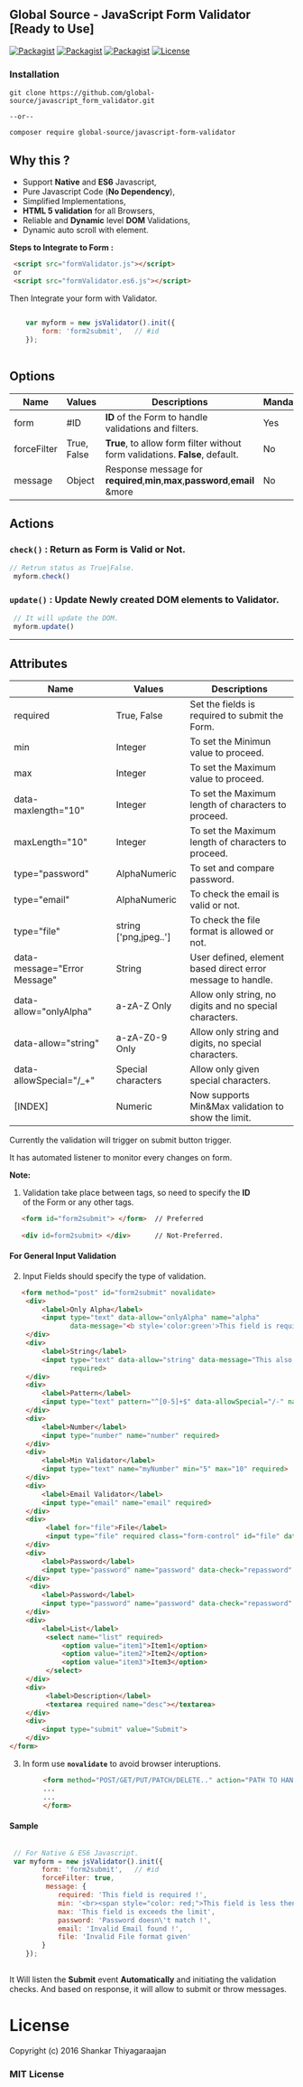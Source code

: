 ## Global Source - JavaScript Form Validator [Ready to Use] 


[![Packagist](https://img.shields.io/badge/JavaScript-Core-blue.svg)](https://github.com/global-source/javascript_form_validator) [![Packagist](https://img.shields.io/badge/JavaScript-ES6-green.svg)](https://github.com/global-source/javascript_form_validator) [![Packagist](https://img.shields.io/badge/Build-Alpha-lightgrey.svg)](https://github.com/global-source/javascript_form_validator) [![License](https://img.shields.io/badge/Version-v.0.9-blue.svg)](https://github.com/shankarThiyagaraajan/PHP_Migration/blob/master/LICENSE)


### Installation 

    git clone https://github.com/global-source/javascript_form_validator.git
    
    --or--
    
    composer require global-source/javascript-form-validator
    
## Why this ?

  * Support **Native** and **ES6** Javascript,
  * Pure Javascript Code (**No Dependency**),
  * Simplified Implementations,
  * **HTML 5 validation** for all Browsers,
  * Reliable and **Dynamic** level **DOM** Validations,
  * Dynamic auto scroll with element.


**Steps to Integrate to Form :**

```html        
 <script src="formValidator.js"></script>
 or
 <script src="formValidator.es6.js"></script>
```

Then Integrate your form with Validator.

```javascript
    
    var myform = new jsValidator().init({
        form: 'form2submit',   // #id
    });
    
```
             

## Options

| Name        | Values          | Descriptions                                                                  | Mandatory |
| ----------- | --------------- | ----------------------------------------------------------------------------- | --------- |
| form        | #ID             | **ID** of the Form to  handle validations and filters.                        |    Yes    |
| forceFilter | True, False     | **True**, to allow form filter without form validations. **False**, default.  |    No     |
| message     | Object          | Response message for **required**,**min**,**max**,**password**,**email** &more|    No     |

## Actions

### `check()` : Return as Form is Valid or Not.

```javascript
// Retrun status as True|False.
 myform.check() 
```

### `update()` : Update Newly created DOM elements to Validator.

```javascript
 // It will update the DOM.
 myform.update() 
```
---

## Attributes

| Name              | Values          | Descriptions                                                                 |
| ----------------- | --------------- | ---------------------------------------------------------------------------- |
| required          |  True, False    | Set the fields is required to submit the Form.                               |
| min               |  Integer        | To set the Minimun value to proceed.                          |
| max               |  Integer        | To set the Maximum value to proceed.                          |
| data-maxlength="10" |  Integer        | To set the Maximum length of characters to proceed.                          |
| maxLength="10"     |  Integer        | To set the Maximum length of characters to proceed.                          |
| type="password"    |  AlphaNumeric   | To set and compare password.                                                 |
| type="email"       |  AlphaNumeric   | To check the email is valid or not.                                          |
| type="file"       |  string ['png,jpeg..']   | To check the file format is allowed or not.                                          |
| data-message="Error Message"| String | User defined, element based direct error message to handle.                 |
| data-allow="onlyAlpha"| a-zA-Z Only | Allow only string, no digits and no special characters.                      |
| data-allow="string"| a-zA-Z0-9 Only | Allow only string and digits, no special characters.                         |
| data-allowSpecial="/_+"| Special characters | Allow only given special characters.                                 |
| [INDEX]           |  Numeric        | Now supports Min&Max validation to show the limit.                           |
          
Currently the validation will trigger on submit button trigger.

It has automated listener to monitor every changes on form.

**Note:**

1. Validation take place between tags, so need to specify the **ID**  
   of the Form or any other tags.
   
```html
   <form id="form2submit"> </form>  // Preferred
           
   <div id=form2submit> </div>      // Not-Preferred.
```
           
 
#### For General Input Validation
           
2. Input Fields should specify the type of validation.
    
```html
   <form method="post" id="form2submit" novalidate>
    <div>
        <label>Only Alpha</label>
        <input type="text" data-allow="onlyAlpha" name="alpha"
               data-message="<b style='color:green'>This field is required.</b>" required>
    </div>
    <div>
        <label>String</label>
        <input type="text" data-allow="string" data-message="This also required." data-allowSpecial="+-" name="string"
               required>
    </div>
    <div>
        <label>Pattern</label>
        <input type="text" pattern="^[0-5]+$" data-allowSpecial="/-" name="pattern">
    </div>
    <div>
        <label>Number</label>
        <input type="number" name="number" required>
    </div>
    <div>
        <label>Min Validator</label>
        <input type="text" name="myNumber" min="5" max="10" required>
    </div>
    <div>
        <label>Email Validator</label>
        <input type="email" name="email" required>
    </div>
    <div>
         <label for="file">File</label>
         <input type="file" required class="form-control" id="file" data-extensions="png,jpeg,jpg" name="file">
    </div>
    <div>
        <label>Password</label>
        <input type="password" name="password" data-check="repassword" id="password" required>
    </div>
     <div>
        <label>Password</label>
        <input type="password" name="password" data-check="repassword" id="password" required>
    </div>
    <div>
        <label>List</label>
         <select name="list" required>
             <option value="item1">Item1</option>
             <option value="item2">Item2</option>
             <option value="item3">Item3</option>
         </select>
    </div>
    <div>
         <label>Description</label>
         <textarea required name="desc"></textarea>
    </div>
    <div>
        <input type="submit" value="Submit">
    </div>
</form>
```

3. In form use **`novalidate`** to avoid browser interuptions.
    
    ```html
         <form method="POST/GET/PUT/PATCH/DELETE.." action="PATH TO HANDLE" id="form2submit" ... novalidate> 
         ...
         ...
         </form>
    ```
         
#### Sample

```javascript

 // For Native & ES6 Javascript.
 var myform = new jsValidator().init({
        form: 'form2submit',   // #id
        forceFilter: true,
         message: {
            required: 'This field is required !',
            min: '<br><span style="color: red;">This field is less then the limit</span>',
            max: 'This field is exceeds the limit',
            password: 'Password doesn\'t match !',
            email: 'Invalid Email found !',
            file: 'Invalid File format given'
        }
    });
    
```
           
It Will listen the **Submit** event **Automatically** and initiating the validation checks.
And based on response, it will allow to submit or throw messages.


License
===

Copyright (c) 2016 Shankar Thiyagaraajan

### MIT License

           
   
